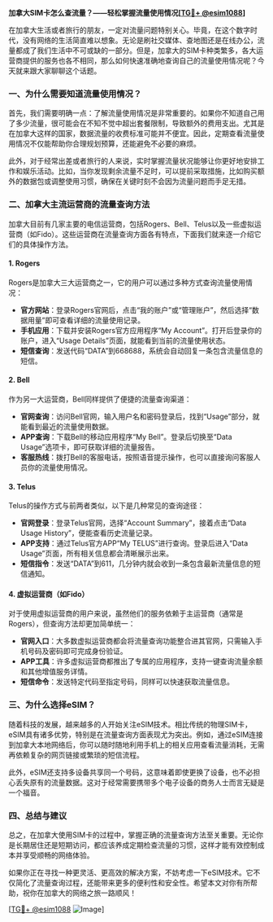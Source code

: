 **加拿大SIM卡怎么查流量？——轻松掌握流量使用情况[[TG💪+ @esim1088](https://t.me/s/esim1088)]**

在加拿大生活或者旅行的朋友，一定对流量问题特别关心。毕竟，在这个数字时代，没有网络的生活简直难以想象。无论是刷社交媒体、查地图还是在线办公，流量都成了我们生活中不可或缺的一部分。但是，加拿大的SIM卡种类繁多，各大运营商提供的服务也各不相同，那么如何快速准确地查询自己的流量使用情况呢？今天就来跟大家聊聊这个话题。

### **一、为什么需要知道流量使用情况？**

首先，我们需要明确一点：了解流量使用情况是非常重要的。如果你不知道自己用了多少流量，很可能会在不知不觉中超出套餐限制，导致额外的费用支出。尤其是在加拿大这样的国家，数据流量的收费标准可能并不便宜。因此，定期查看流量使用情况不仅能帮助你合理规划预算，还能避免不必要的麻烦。

此外，对于经常出差或者旅行的人来说，实时掌握流量状况能够让你更好地安排工作和娱乐活动。比如，当你发现剩余流量不足时，可以提前采取措施，比如购买额外的数据包或调整使用习惯，确保在关键时刻不会因为流量问题而手足无措。

### **二、加拿大主流运营商的流量查询方法**

加拿大目前有几家主要的电信运营商，包括Rogers、Bell、Telus以及一些虚拟运营商（如Fido）。这些运营商在流量查询方面各有特点，下面我们就来逐一介绍它们的具体操作方法。

#### **1. Rogers**
Rogers是加拿大三大运营商之一，它的用户可以通过多种方式查询流量使用情况：

- **官方网站**：登录Rogers官网后，点击“我的账户”或“管理账户”，然后选择“数据用量”即可查看详细的流量使用记录。
- **手机应用**：下载并安装Rogers官方应用程序“My Account”。打开后登录你的账户，进入“Usage Details”页面，就能看到当前的流量使用状态。
- **短信查询**：发送代码“DATA”到668688，系统会自动回复一条包含流量信息的短信。

#### **2. Bell**
作为另一大运营商，Bell同样提供了便捷的流量查询渠道：

- **官网查询**：访问Bell官网，输入用户名和密码登录后，找到“Usage”部分，就能看到最近的流量使用数据。
- **APP查询**：下载Bell的移动应用程序“My Bell”。登录后切换至“Data Usage”选项卡，即可获取详细的流量报告。
- **客服热线**：拨打Bell的客服电话，按照语音提示操作，也可以直接询问客服人员你的流量使用情况。

#### **3. Telus**
Telus的操作方式与前两者类似，以下是几种常见的查询途径：

- **官网登录**：登录Telus官网，选择“Account Summary”，接着点击“Data Usage History”，便能查看历史流量记录。
- **APP支持**：通过Telus官方APP“My TELUS”进行查询。登录后进入“Data Usage”页面，所有相关信息都会清晰展示出来。
- **短信指令**：发送“DATA”到611，几分钟内就会收到一条包含最新流量信息的短信通知。

#### **4. 虚拟运营商（如Fido）**
对于使用虚拟运营商的用户来说，虽然他们的服务依赖于主运营商（通常是Rogers），但查询方法却更加简单统一：

- **官网入口**：大多数虚拟运营商都会将流量查询功能整合进其官网，只需输入手机号码及密码即可完成身份验证。
- **APP工具**：许多虚拟运营商都推出了专属的应用程序，支持一键查询流量余额和其他增值服务详情。
- **短信命令**：发送特定代码至指定号码，同样可以快速获取流量信息。

### **三、为什么选择eSIM？**

随着科技的发展，越来越多的人开始关注eSIM技术。相比传统的物理SIM卡，eSIM具有诸多优势，特别是在流量查询方面表现尤为突出。例如，通过eSIM连接到加拿大本地网络后，你可以随时随地利用手机上的相关应用查看流量消耗，无需再依赖复杂的网页链接或繁琐的短信流程。

此外，eSIM还支持多设备共享同一个号码，这意味着即使更换了设备，也不必担心丢失原有的流量数据。这对于经常需要携带多个电子设备的商务人士而言无疑是一个福音。

### **四、总结与建议**

总之，在加拿大使用SIM卡的过程中，掌握正确的流量查询方法至关重要。无论你是长期居住还是短期访问，都应该养成定期检查流量的习惯，这样才能有效控制成本并享受顺畅的网络体验。

如果你正在寻找一种更灵活、更高效的解决方案，不妨考虑一下eSIM技术。它不仅简化了流量查询过程，还能带来更多的便利性和安全性。希望本文对你有所帮助，祝你在加拿大的网络之旅一路顺风！

[[TG💪+ @esim1088](https://t.me/s/esim1088) ![Image](https://i.postimg.cc/4NQfJmqS/Snipaste-2025-05-13-00-14-12.png)]